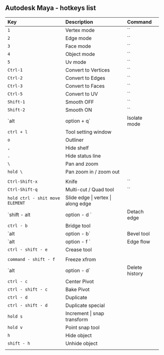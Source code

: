 ## Autodesk Maya - hotkeys list

| Key                             | Description                        | Command |
| :------------------------------ | :--------------------------------- | :------ |
| `1`                             | Vertex mode                        | ``      |
| `2`                             | Edge mode                          | ``      |
| `3`                             | Face mode                          | ``      |
| `4`                             | Object mode                        | ``      |
| `5`                             | Uv mode                            | ``      |
| `Ctrl-1`                        | Convert to Vertices                | ``      |
| `Ctrl-2`                        | Convert to Edges                   | ``      |
| `Ctrl-3`                        | Convert to Faces                   | ``      |
| `Ctrl-5`                        | Convert to UV                      | ``      |
| `Shift-1`                       | Smooth OFF                         | ``      |
| `Shift-2`                       | Smooth ON                          | ``      |
| `alt | option + q`              | Isolate mode                       |         |
| `ctrl + l`                      | Tool setting window                |         |
| `o`                             | Outliner                           |         |
| `,`                             | Hide shelf                         |         |
| `.`                             | Hide status line                   |         |
| `\`                             | Pan and zoom                       |         |
| `hold \`                        | Pan zoom in / zoom out             |         |
|                                 |                                    |         |
| `Ctrl-Shift-x`                  | Knife                              | ``      |
| `Ctrl-Shift-q`                  | Multi-cut / Quad tool              | ``      |
| `hold ctrl - shit move ELEMENT` | Slide edge \| vertex \| along edge |         |
| `shift - alt | option - d `     | Detach edge                        |         |
| `ctrl - b `                     | Bridge tool                        |         |
| `alt | option - b`              | Bevel tool                         |         |
| `alt | option - f `             | Edge flow                          |         |
| `ctrl - shift - e`              | Crease tool                        |         |
|                                 |                                    |         |
| `command - shift - f`           | Freeze xfrom                       |         |
| `alt | option - d`              | Delete history                     |         |
| `ctrl - c`                      | Center Pivot                       |         |
| `ctrl - shift - c`              | Bake Pivot                         |         |
| `ctrl - d`                      | Duplicate                          |         |
| `ctrl - shift - d`              | Duplicate special                  |         |
| `hold s`                        | Increment \| snap transform        |         |
| `hold v`                        | Point snap tool                    |         |
| `h`                             | Hide object                        |         |
| `shift - h`                     | Unhide object                      |         |
|                                 |                                    |         |


